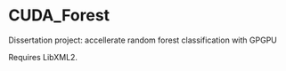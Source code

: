 CUDA_Forest
===========

Dissertation project: accellerate random forest classification with GPGPU

Requires LibXML2.
